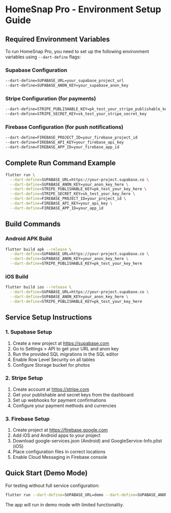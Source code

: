 # HomeSnap Pro - Environment Setup Guide

## Required Environment Variables

To run HomeSnap Pro, you need to set up the following environment variables using `--dart-define` flags:

### Supabase Configuration
```bash
--dart-define=SUPABASE_URL=your_supabase_project_url
--dart-define=SUPABASE_ANON_KEY=your_supabase_anon_key
```

### Stripe Configuration (for payments)
```bash
--dart-define=STRIPE_PUBLISHABLE_KEY=pk_test_your_stripe_publishable_key
--dart-define=STRIPE_SECRET_KEY=sk_test_your_stripe_secret_key
```

### Firebase Configuration (for push notifications)
```bash
--dart-define=FIREBASE_PROJECT_ID=your_firebase_project_id
--dart-define=FIREBASE_API_KEY=your_firebase_api_key
--dart-define=FIREBASE_APP_ID=your_firebase_app_id
```

## Complete Run Command Example

```bash
flutter run \
  --dart-define=SUPABASE_URL=https://your-project.supabase.co \
  --dart-define=SUPABASE_ANON_KEY=your_anon_key_here \
  --dart-define=STRIPE_PUBLISHABLE_KEY=pk_test_your_key_here \
  --dart-define=STRIPE_SECRET_KEY=sk_test_your_key_here \
  --dart-define=FIREBASE_PROJECT_ID=your_project_id \
  --dart-define=FIREBASE_API_KEY=your_api_key \
  --dart-define=FIREBASE_APP_ID=your_app_id
```

## Build Commands

### Android APK Build
```bash
flutter build apk --release \
  --dart-define=SUPABASE_URL=https://your-project.supabase.co \
  --dart-define=SUPABASE_ANON_KEY=your_anon_key_here \
  --dart-define=STRIPE_PUBLISHABLE_KEY=pk_test_your_key_here
```

### iOS Build
```bash
flutter build ios --release \
  --dart-define=SUPABASE_URL=https://your-project.supabase.co \
  --dart-define=SUPABASE_ANON_KEY=your_anon_key_here \
  --dart-define=STRIPE_PUBLISHABLE_KEY=pk_test_your_key_here
```

## Service Setup Instructions

### 1. Supabase Setup
1. Create a new project at https://supabase.com
2. Go to Settings > API to get your URL and anon key
3. Run the provided SQL migrations in the SQL editor
4. Enable Row Level Security on all tables
5. Configure Storage bucket for photos

### 2. Stripe Setup
1. Create account at https://stripe.com
2. Get your publishable and secret keys from the dashboard
3. Set up webhooks for payment confirmations
4. Configure your payment methods and currencies

### 3. Firebase Setup
1. Create project at https://firebase.google.com
2. Add iOS and Android apps to your project
3. Download google-services.json (Android) and GoogleService-Info.plist (iOS)
4. Place configuration files in correct locations
5. Enable Cloud Messaging in Firebase console

## Quick Start (Demo Mode)

For testing without full service configuration:

```bash
flutter run --dart-define=SUPABASE_URL=demo --dart-define=SUPABASE_ANON_KEY=demo
```

The app will run in demo mode with limited functionality.